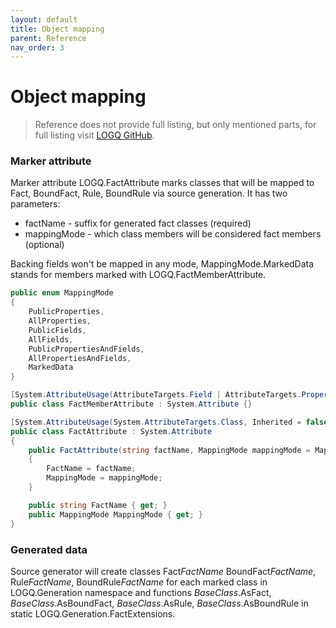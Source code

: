 ```yaml
---
layout: default
title: Object mapping
parent: Reference
nav_order: 3
---
```


# Object mapping

> Reference does not provide full listing, but only mentioned parts, for full listing visit [LOGQ GitHub](https://github.com/Alexiush/LOGQ).

### Marker attribute

Marker attribute LOGQ.FactAttribute marks classes that will be mapped to Fact, BoundFact, Rule, BoundRule via source generation.
It has two parameters: 
- factName - suffix for generated fact classes (required)
- mappingMode - which class members will be considered fact members (optional)

Backing fields won't be mapped in any mode, MappingMode.MarkedData stands for members marked with LOGQ.FactMemberAttribute.

```cs
public enum MappingMode
{
    PublicProperties,
    AllProperties,
    PublicFields,
    AllFields,
    PublicPropertiesAndFields,
    AllPropertiesAndFields,
    MarkedData
}

[System.AttributeUsage(AttributeTargets.Field | AttributeTargets.Property, Inherited = false, AllowMultiple = false)]
public class FactMemberAttribute : System.Attribute {}

[System.AttributeUsage(System.AttributeTargets.Class, Inherited = false, AllowMultiple = false)]
public class FactAttribute : System.Attribute
{
    public FactAttribute(string factName, MappingMode mappingMode = MappingMode.PublicProperties)
    {
        FactName = factName;
        MappingMode = mappingMode;
    }

    public string FactName { get; }
    public MappingMode MappingMode { get; }
}
```

### Generated data

Source generator will create classes Fact<i>FactName</i> BoundFact<i>FactName</i>, Rule<i>FactName</i>, BoundRule<i>FactName</i> for each marked class 
in LOGQ.Generation namespace and functions <i>BaseClass</i>.AsFact, <i>BaseClass</i>.AsBoundFact, <i>BaseClass</i>.AsRule, <i>BaseClass</i>.AsBoundRule
in static LOGQ.Generation.FactExtensions.

